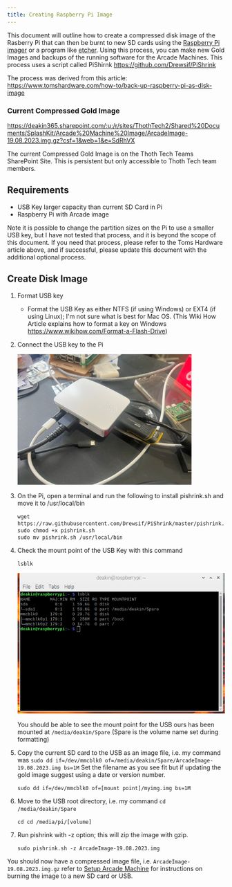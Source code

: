 ```yaml
---
title: Creating Raspberry Pi Image
---
```


This document will outline how to create a compressed disk image of the Rasberry Pi that can then be
burnt to new SD cards using the [Raspberry Pi imager](https://www.raspberrypi.com/software/) or a
program like [etcher](https://etcher.balena.io/). Using this process, you can make new Gold Images
and backups of the running software for the Arcade Machines. This process uses a script called
PiShirnk <https://github.com/Drewsif/PiShrink>

The process was derived from this article:
<https://www.tomshardware.com/how-to/back-up-raspberry-pi-as-disk-image>

### Current Compressed Gold Image

<https://deakin365.sharepoint.com/:u:/r/sites/ThothTech2/Shared%20Documents/SplashKit/Arcade%20Machine%20Image/ArcadeImage-19.08.2023.img.gz?csf=1&web=1&e=SdRhVX>

The current Compressed Gold Image is on the Thoth Tech Teams SharePoint Site. This is persistent but
only accessible to Thoth Tech team members.

## Requirements

- USB Key larger capacity than current SD Card in Pi
- Raspberry Pi with Arcade image

Note it is possible to change the partition sizes on the Pi to use a smaller USB key, but I have not
tested that process, and it is beyond the scope of this document. If you need that process, please
refer to the Toms Hardware article above, and if successful, please update this document with the
additional optional process.

## Create Disk Image

1. Format USB key
   - Format the USB Key as either NTFS (if using Windows) or EXT4 (if using Linux); I'm not sure
     what is best for Mac OS. (This Wiki How Article explains how to format a key on Windows
     <https://www.wikihow.com/Format-a-Flash-Drive>)
1. Connect the USB key to the Pi

   ![Image of Pi with a USB key](images/PI_USB.jpg)

1. On the Pi, open a terminal and run the following to install pishrink.sh and move it to
   /usr/local/bin

   ```
   wget https://raw.githubusercontent.com/Drewsif/PiShrink/master/pishrink.sh
   sudo chmod +x pishrink.sh
   sudo mv pishrink.sh /usr/local/bin
   ```

1. Check the mount point of the USB Key with this command

   ```
   lsblk
   ```

   ![Screen shot of the output of the lsblk command](images/Command_lsblk.png)

   You should be able to see the mount point for the USB ours has been mounted at
   `/media/deakin/Spare` (Spare is the volume name set during formatting)

1. Copy the current SD card to the USB as an image file, i.e. my command was
   `sudo dd if=/dev/mmcblk0 of=/media/deakin/Spare/ArcadeImage-19.08.2023.img bs=1M` Set the
   filename as you see fit but if updating the gold image suggest using a date or version number.

   ```
   sudo dd if=/dev/mmcblk0 of=[mount point]/myimg.img bs=1M
   ```

1. Move to the USB root directory, i.e. my command `cd /media/deakin/Spare`

   ```
   cd cd /media/pi/[volume]
   ```

1. Run pishrink with -z option; this will zip the image with gzip.

   ```
   sudo pishrink.sh -z ArcadeImage-19.08.2023.img
   ```

You should now have a compressed image file, i.e. `ArcadeImage-19.08.2023.img.gz` refer to
[Setup Arcade Machine](/products/splashkit/documentation/arcade-machine/arcade-machine-setup/02-setup-arcade-machine)
for instructions on burning the image to a new SD card or USB.
